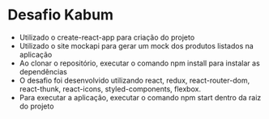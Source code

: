 # Desafio Kabum

- Utilizado o create-react-app para criação do projeto
- Utilizado o site mockapi para gerar um mock dos produtos listados na aplicação
- Ao clonar o repositório, executar o comando npm install para instalar as dependências
- O desafio foi desenvolvido utilizando react, redux, react-router-dom, react-thunk, react-icons, styled-components, flexbox.
- Para executar a aplicação, executar o comando npm start dentro da raiz do projeto

